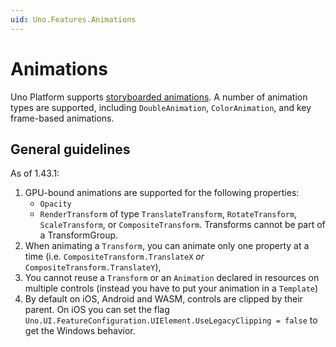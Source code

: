 ```yaml
---
uid: Uno.Features.Animations
---
```


# Animations

Uno Platform supports [storyboarded animations](https://docs.microsoft.com/en-us/windows/uwp/design/motion/storyboarded-animations). A number of animation types are supported, including `DoubleAnimation`, `ColorAnimation`, and key frame-based animations.

## General guidelines

As of 1.43.1:

1. GPU-bound animations are supported for the following properties:
    * `Opacity`
    * `RenderTransform` of type `TranslateTransform`, `RotateTransform`, `ScaleTransform`, or `CompositeTransform`. Transforms cannot be part of a TransformGroup.
1. When animating a `Transform`, you can animate only one property at a time (i.e. `CompositeTransform.TranslateX` *or* `CompositeTransform.TranslateY`),
1. You cannot reuse a `Transform` or an `Animation` declared in resources on multiple controls (instead you have to put your animation in a `Template`)
1. By default on iOS, Android and WASM, controls are clipped by their parent. On iOS you can set the flag `Uno.UI.FeatureConfiguration.UIElement.UseLegacyClipping = false` to get the Windows behavior.
